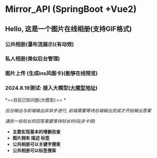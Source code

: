 # Mirror_API (SpringBoot +Vue2)

## Hello, 这是一个图片在线相册(支持GIF格式)

### 公共相册(瀑布流展示)(有动效) 

### 私人相册(类似后台管理) 

### 图片上传 (生成ins风图卡)(能够在线预览)

### 2024.8.19测试: 接入大模型([大模型地址](https://xinghuo.xfyun.cn/sparkapi))



*==目前已知问题(大模型):== *

*后台输出与前端输出非异步进行, 前端需要等待后端输出完成才开始输出答案*

*遇到一些较长的回答需要等待较长时间(非卡顿)*



- **主要实现基本的增删改查**
- **图片拥有 描述 标签**
- **公共相册可以关键字搜索**
- **公共相册可以标签搜索**

